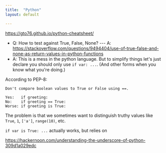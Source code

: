 ```yaml
---
title:  "Python"
layout: default

---
```


<https://gto76.github.io/python-cheatsheet/>


- Q: How to test against True, False, None? --- A: <https://stackoverflow.com/questions/9494404/use-of-true-false-and-none-as-return-values-in-python-functions>
- A: 
This is a mess in the python language.
But to simplify things let's just declare you should only use `if var: ...`.
(And other forms when you know what you're doing.)

According to PEP-8:

```
Don't compare boolean values to True or False using ==.

Yes:   if greeting:
No:    if greeting == True:
Worse: if greeting is True:
```

The problem is that we sometimes want to distinguish truthy values like `True`, `1`, `['a']`, `range(10)`, etc.

`if var is True: ...` actually works, but relies on 


<https://hackernoon.com/understanding-the-underscore-of-python-309d1a029edc>
